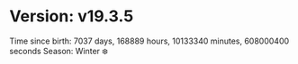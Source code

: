# Version: v19.3.5
Time since birth: 7037 days, 168889 hours, 10133340 minutes, 608000400 seconds
Season: Winter ❄️
